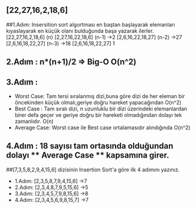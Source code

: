 ## [22,27,16,2,18,6] 

##1.Adım: Insersition sort algortması en baştan başlayarak elemanları kıyaslayarak en küçük olanı bulduğunda başa yazarak ilerler.
[22,27,16,2,18,6] (n) 
[2,27,16,22,18,6] (n-1) ->2
[2,6,16,22,18,27] (n-2) ->27
[2,6,16,18,22,27]  (n-3) ->18
[2,6,16,18,22,27]  1

## 2.Adım : n*(n+1)/2 => Big-O  O(n^2)
## 3.Adım : 
- Worst Case: Tam tersi sıralanmış dizi,buna göre dizi de her eleman bir öncekinden küçük olmalı,geriye doğru hareket yapacağından O(n^2)
- Best Case : Tam sıralı dizi, n uzunluklu bir dizi üzerindeki elemanlardan birer defa geçer ve geriye doğru bir hareketi olmadığından dolayı tek zamanlıdır. O(n)
- Average Case: Worst case ile Best case ortalamasıdır alındığında O(n^2)
## 4.Adım : 18 sayısı tam ortasında olduğundan dolayı ** Average Case ** kapsamına girer.

##[7,3,5,8,2,9,4,15,6] dizisinin Insertion Sort'a göre ilk 4 adımını yazınız.
- 1.Adım: [2,3,5,8,7,9,4,15,6] ->7
- 2.Adım: [2,3,4,8,7,9,5,15,6] ->5
- 3.Adım: [2,3,4,5,7,9,8,15,6] ->8
- 4.Adım: [2,3,4,5,6,9,8,15,7] ->7